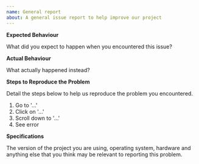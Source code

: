 ```yaml
---
name: General report
about: A general issue report to help improve our project
---
```


**Expected Behaviour**

What did you expect to happen when you encountered this issue?

**Actual Behaviour**

What actually happened instead?

**Steps to Reproduce the Problem**

Detail the steps below to help us reproduce the problem you encountered.

  1. Go to '...'
  2. Click on '...'
  3. Scroll down to '...'
  4. See error

**Specifications**

The version of the project you are using, operating system, hardware and anything else that you think may be relevant to reporting this problem.
